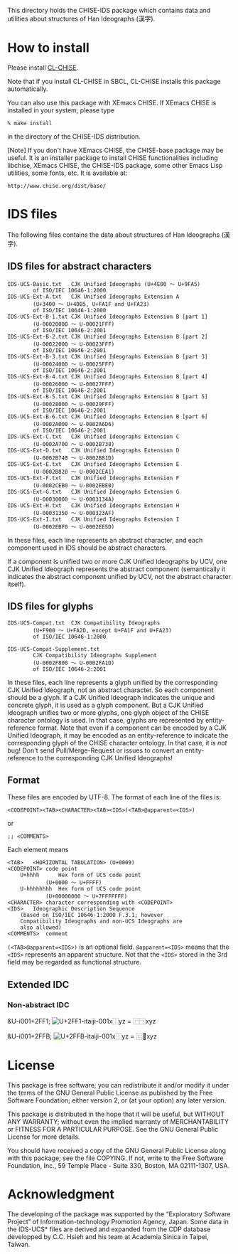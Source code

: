 <!-- -*- coding: utf-8-jis-er -*- -->

This directory holds the CHISE-IDS package which contains data and
utilities about structures of Han Ideographs (漢字).


# How to install

Please install [CL-CHISE](https://gitlab.chise.org/CHISE/cl-chise).

Note that if you install CL-CHISE in SBCL, CL-CHISE installs this
package automatically.


You can also use this package with XEmacs CHISE.
If XEmacs CHISE is installed in your system, please type

    % make install

in the directory of the CHISE-IDS distribution.

[Note] If you don't have XEmacs CHISE, the CHISE-base package may be
useful.  It is an installer package to install CHISE functionalities
including libchise, XEmacs CHISE, the CHISE-IDS package, some other
Emacs Lisp utilities, some fonts, etc.  It is available at:

	http://www.chise.org/dist/base/


# IDS files

The following files contains the data about structures of Han
Ideographs (漢字).

## IDS files for abstract characters

    IDS-UCS-Basic.txt	CJK Unified Ideographs (U+4E00 〜 U+9FA5)
			of ISO/IEC 10646-1:2000
    IDS-UCS-Ext-A.txt	CJK Unified Ideographs Extension A
			(U+3400 〜 U+4DB5, U+FA1F and U+FA23)
			of ISO/IEC 10646-1:2000
    IDS-UCS-Ext-B-1.txt	CJK Unified Ideographs Extension B [part 1]
			(U-00020000 〜 U-00021FFF)
			of ISO/IEC 10646-2:2001
    IDS-UCS-Ext-B-2.txt	CJK Unified Ideographs Extension B [part 2]
			(U-00022000 〜 U-00023FFF)
			of ISO/IEC 10646-2:2001
    IDS-UCS-Ext-B-3.txt	CJK Unified Ideographs Extension B [part 3]
			(U-00024000 〜 U-00025FFF)
			of ISO/IEC 10646-2:2001
    IDS-UCS-Ext-B-4.txt	CJK Unified Ideographs Extension B [part 4]
			(U-00026000 〜 U-00027FFF)
			of ISO/IEC 10646-2:2001
    IDS-UCS-Ext-B-5.txt	CJK Unified Ideographs Extension B [part 5]
			(U-00028000 〜 U-00029FFF)
			of ISO/IEC 10646-2:2001
    IDS-UCS-Ext-B-6.txt	CJK Unified Ideographs Extension B [part 6]
			(U-0002A000 〜 U-0002A6D6)
			of ISO/IEC 10646-2:2001
    IDS-UCS-Ext-C.txt	CJK Unified Ideographs Extension C
			(U-0002A700 〜 U-0002B738)
    IDS-UCS-Ext-D.txt	CJK Unified Ideographs Extension D
			(U-0002B740 〜 U-0002B81D)
    IDS-UCS-Ext-E.txt	CJK Unified Ideographs Extension E
			(U-0002B820 〜 U-0002CEA1)
    IDS-UCS-Ext-F.txt	CJK Unified Ideographs Extension F
			(U-0002CEB0 〜 U-0002EBE0)
    IDS-UCS-Ext-G.txt	CJK Unified Ideographs Extension G
			(U-00030000 〜 U-0003134A)
    IDS-UCS-Ext-H.txt	CJK Unified Ideographs Extension H
			(U-00031350 〜 U-000323AF)
    IDS-UCS-Ext-I.txt	CJK Unified Ideographs Extension I
			(U-0002EBF0 〜 U-0002EE5D)

In these files, each line represents an abstract character, and each
component used in IDS should be abstract characters.

If a component is unified two or more CJK Unified Ideographs by UCV,
one CJK Unified Ideograph represents the abstract component
(semantically it indicates the abstract component unified by UCV, not
the abstract character itself).


## IDS files for glyphs

    IDS-UCS-Compat.txt	CJK Compatibility Ideographs
			(U+F900 〜 U+FA2D, except U+FA1F and U+FA23)
			of ISO/IEC 10646-1:2000

    IDS-UCS-Compat-Supplement.txt
			CJK Compatibility Ideographs Supplement
			(U-0002F800 〜 U-0002FA1D)
			of ISO/IEC 10646-2:2001

In these files, each line represents a glyph unified by the
corresponding CJK Unified Ideograph, not an abstract character.  So
each component should be a glyph.  If a CJK Unified Ideograph
indicates the unique and concrete glyph, it is used as a glyph
component.  But a CJK Unified Ideograph unifies two or more glyphs,
one glyph object of the CHISE character ontology is used.  In that
case, glyphs are represented by entity-reference format.  Note that
even if a component can be encoded by a CJK Unified Ideograph, it may
be encoded as an entity-reference to indicate the corresponding glyph
of the CHISE character ontology.  In that case, it is *not* bug!
Don't send Pull/Merge-Request or issues to convert an entity-reference
to the corresponding CJK Unified Ideographs!


## Format

These files are encoded by UTF-8.  The format of each line of the
files is:

    <CODEPOINT><TAB><CHARACTER><TAB><IDS>(<TAB>@apparent=<IDS>)

or

    ;; <COMMENTS>

Each element means

    <TAB>	<HORIZONTAL TABULATION> (U+0009)
    <CODEPOINT>	code point
		U+hhhh		Hex form of UCS code point
				(U+0000 〜 U+FFFF)
		U-hhhhhhhh	Hex form of UCS code point
				(U+00000000 〜 U+7FFFFFFF)
    <CHARACTER>	character corresponding with <CODEPOINT>
    <IDS>	Ideographic Description Sequence
		(based on ISO/IEC 10646-1:2000 F.3.1; however
		Compatibility Ideographs and non-UCS Ideographs are
		also allowed)
    <COMMENTS>	comment

`(<TAB>@apparent=<IDS>)` is an optional field.  `@apparent=<IDS>` means
that the `<IDS>` represents an apparent structure.  Not that the `<IDS>`
stored in the 3rd field may be regarded as functional structure.


## Extended IDC

### Non-abstract IDC

&U-i001+2FF1; <img src="https://glyphwiki.org/glyph/u2ff1-itaiji-001.50px.png" alt="U+2FF1-itaiji-001" title="U+2FF1-itaiji-001">x⿰yz = ⿸⿹xyz

&U-i001+2FFB; <img src="https://glyphwiki.org/glyph/u2ffb-itaiji-001.50px.png" alt="U+2FFB-itaiji-001" title="U+2FFB-itaiji-001">x⿰yz = ⿷⿼xyz


# License

This package is free software; you can redistribute it and/or modify
it under the terms of the GNU General Public License as published by
the Free Software Foundation; either version 2, or (at your option)
any later version.

This package is distributed in the hope that it will be useful, but
WITHOUT ANY WARRANTY; without even the implied warranty of
MERCHANTABILITY or FITNESS FOR A PARTICULAR PURPOSE.  See the GNU
General Public License for more details.

You should have received a copy of the GNU General Public License
along with this package; see the file COPYING.  If not, write to
the Free Software Foundation, Inc., 59 Temple Place - Suite 330,
Boston, MA 02111-1307, USA.


# Acknowledgment

The developing of the package was supported by the “Exploratory
Software Project” of Information-technology Promotion Agency, Japan.
Some data in the IDS-UCS* files are derived and expanded from the CDP
database developped by C.C. Hsieh and his team at Academia Sinica in
Taipei, Taiwan.
